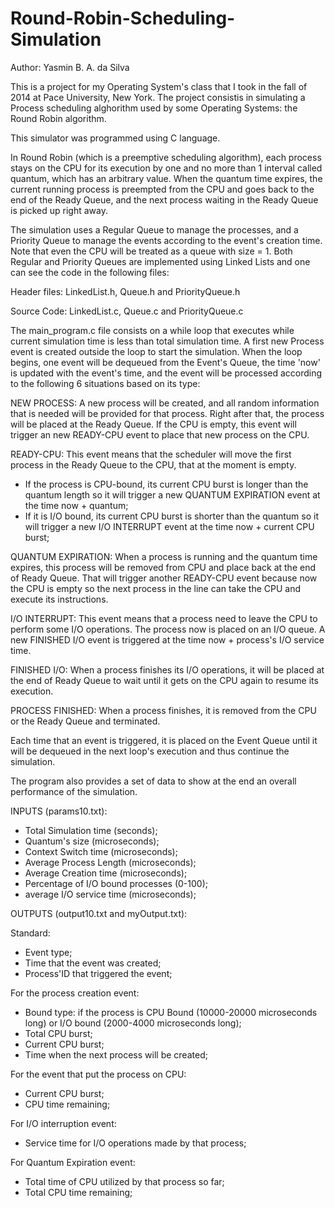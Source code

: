 # Round-Robin-Scheduling-Simulation

Author: Yasmin B. A. da Silva

This is a project for my Operating System's class that I took in the fall of 2014 at Pace University, New York. 
The project consistis in simulating a Process scheduling alghorithm used by some Operating Systems: the Round Robin algorithm. 

This simulator was programmed using C language. 

In Round Robin (which is a preemptive scheduling algorithm), each process stays on the CPU for its execution by one and no more than 1 interval called quantum, which has an arbitrary value. When the quantum time expires, the current running process is preempted from the CPU and goes back to the end of the Ready Queue, and the next process waiting in the Ready Queue is picked up right away. 

The simulation uses a Regular Queue to manage the processes, and a Priority Queue to manage the events according to the event's creation time. Note that even the CPU will be treated as a queue with size = 1. Both Regular and Priority Queues are implemented using Linked Lists and one can see the code in the following files: 

Header files: LinkedList.h, Queue.h and PriorityQueue.h

Source Code: LinkedList.c, Queue.c and PriorityQueue.c

The main_program.c file consists on a while loop that executes while current simulation time is less than total simulation time.
A first new Process event is created outside the loop to start the simulation.
When the loop begins, one event will be dequeued from the Event's Queue, the time 'now' is updated with the event's time, and the event will be processed according to the following 6 situations based on its type:

NEW PROCESS: A new process will be created, and all random information that is needed will be provided for that process. Right after that, the process will be placed at the Ready Queue. If the CPU is empty, this event will trigger an new READY-CPU event to place that new process on the CPU.

READY-CPU: This event means that the scheduler will move the first process in the Ready Queue to the CPU, that at the moment is empty. 
- If the process is CPU-bound, its current CPU burst is longer than the quantum length so it will trigger a new QUANTUM EXPIRATION event at the time now + quantum; 
- If it is I/O bound, its current CPU burst is shorter than the quantum so it will trigger a new I/O INTERRUPT event at the time now + current CPU burst;

QUANTUM EXPIRATION: When a process is running and the quantum time expires, this process will be removed from CPU and place back at the end of Ready Queue. That will trigger another READY-CPU event because now the CPU is empty so the next process in the line can take the CPU and execute its instructions.

I/O INTERRUPT: This event means that a process need to leave the CPU to perform some I/O operations. The process now is placed on an I/O queue. A new FINISHED I/O event is triggered at the time now + process's I/O service time.

FINISHED I/O: When a process finishes its I/O operations, it will be placed at the end of Ready Queue to wait until it gets on the CPU again to resume its execution.

PROCESS FINISHED: When a process finishes, it is removed from the CPU or the Ready Queue and terminated.

Each time that an event is triggered, it is placed on the Event Queue until it will be dequeued in the next loop's execution and thus continue the simulation.

The program also provides a set of data to show at the end an overall performance of the simulation.

INPUTS (params10.txt): 

  - Total Simulation time (seconds);
  - Quantum's size (microseconds);
  - Context Switch time (microseconds);  
  - Average Process Length (microseconds);
  - Average Creation time (microseconds);
  - Percentage of I/O bound processes (0-100);
  - average I/O service time (microseconds);
  
OUTPUTS (output10.txt and myOutput.txt):

Standard:
  - Event type;
  - Time that the event was created;
  - Process'ID that triggered the event;
  
For the process creation event:
  - Bound type: if the process is CPU Bound (10000-20000 microseconds long) or I/O bound (2000-4000 microseconds long);
  - Total CPU burst;
  - Current CPU burst;
  - Time when the next process will be created;
  
For the event that put the process on CPU:
  - Current CPU burst;
  - CPU time remaining;
  
For I/O interruption event:
  - Service time for I/O operations made by that process;
  
For Quantum Expiration event:
  - Total time of CPU utilized by that process so far; 
  - Total CPU time remaining;
